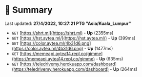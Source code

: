 # 📖 Summary
Last updated: **27/4/2022, 10:27:21 PTG "Asia/Kuala_Lumpur"**

- `GET` [https://shrt.ml](https://shrt.ml) - **Up** (2355ms)
- `GET` [https://hst.aytea.ml/](https://hst.aytea.ml/) - **Up** (399ms)
- `GET` [https://color.aytea.ml/4b31d6.png](https://color.aytea.ml/4b31d6.png) - **Up** (1477ms)
- `GET` [https://memeapi.aytea14.repl.co/gimme](https://memeapi.aytea14.repl.co/gimme) - **Up** (635ms)
- `GET` [https://teledrivemy.herokuapp.com/dashboard](https://teledrivemy.herokuapp.com/dashboard) - **Up** (264ms)
